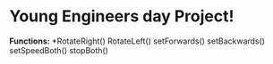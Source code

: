 # Young Engineers day Project!

**Functions:**
    *RotateRight()
    RotateLeft()
    setForwards()
    setBackwards()
    setSpeedBoth()
    stopBoth()
